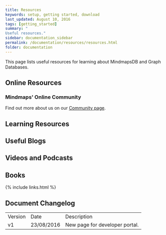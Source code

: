 ```yaml
---
title: Resources
keywords: setup, getting started, download
last_updated: August 10, 2016
tags: [getting_started]
summary: "
Useful resources."
sidebar: documentation_sidebar
permalink: /documentation/resources/resources.html
folder: documentation
---
```


This page lists useful resources for learning about MindmapsDB and Graph Databases.

## Online Resources

### Mindmaps' Online Community
Find out more about us on our [Community page](http://mindmaps.io/community.html).

## Learning Resources

## Useful Blogs

## Videos and Podcasts

## Books


{% include links.html %}

## Document Changelog  

<table>
    <tr>
        <td>Version</td>
        <td>Date</td>
        <td>Description</td>        
    </tr>
    <tr>
        <td>v1</td>
        <td>23/08/2016</td>
        <td>New page for developer portal.</td>        
    </tr>

</table>
